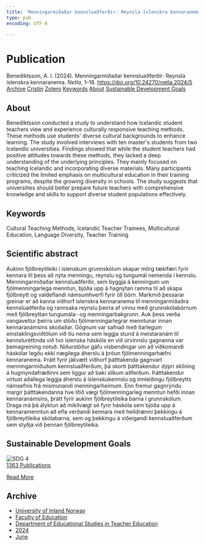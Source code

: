 ```yaml
---
title: 'Menningarmiðaðar kennsluaðferðir: Reynsla íslenskra kennaranema'
type: pub
encoding: UTF-8

---
```

<h1>Publication</h1>
<article id="csl-bib-container-C8YXU5BX" class="csl-bib-container">
  <div class="csl-bib-body"> <div class="csl-entry">Benediktsson, A. I. (2024). Menningarmiðaðar kennsluaðferðir: Reynsla íslenskra kennaranema. <i>Netla</i>, 1–18. <a href="https://doi.org/10.24270/netla.2024/5">https://doi.org/10.24270/netla.2024/5</a></div> </div>
  <div class="csl-bib-buttons">
    <a href="#taxonomy-article-C8YXU5BX" alt="archive" class="csl-bib-button">Archive</a>
    <a href="https://app.cristin.no/results/show.jsf?id=2274169" alt="Cristin" class="csl-bib-button">Cristin</a>
    <a href="http://zotero.org/groups/5881554/items/C8YXU5BX" alt="Zotero" class="csl-bib-button">Zotero</a>
    <a href="#keywords-article-C8YXU5BX" alt="keywords" class="csl-bib-button">Keywords</a>
    <a href="#about-article-C8YXU5BX" alt="about_pub" class="csl-bib-button">About</a>
    <a href="#sdg-article-C8YXU5BX" alt="sdg" class="csl-bib-button">Sustainable Development Goals</a>
  </div>
  <div id="csl-bib-meta-container-C8YXU5BX"></div>
</article>
<div id="csl-bib-meta-C8YXU5BX" class="csl-bib-meta">
  <article id="about-article-C8YXU5BX" class="about_pub-article">
    <h1>About</h1>
    Benediktsson conducted a study to understand how Icelandic student teachers view and experience culturally responsive teaching methods. These methods use students' diverse cultural backgrounds to enhance learning. The study involved interviews with ten master's students from two Icelandic universities. Findings showed that while the student teachers had positive attitudes towards these methods, they lacked a deep understanding of the underlying principles. They mainly focused on teaching Icelandic and incorporating diverse materials. Many participants criticized the limited emphasis on multicultural education in their training programs, despite the growing diversity in schools. The study suggests that universities should better prepare future teachers with comprehensive knowledge and skills to support diverse student populations effectively.
  </article>
  <article id="keywords-article-C8YXU5BX" class="keywords-article">
    <h1>Keywords</h1>
    Cultural Teaching Methods, Icelandic Teacher Trainees, Multicultural Education, Language Diversity, Teacher Training
  </article>
  <article id="abstract-article-C8YXU5BX" class="abstract-article">
    <h1>Scientific abstract</h1>
    Aukinn fjölbreytileiki í íslenskum grunnskólum skapar mörg tækifæri fyrir kennara til þess að nýta menningu, reynslu og tungumál nemenda í kennslu. Menningarmiðaðar kennsluaðferðir, sem byggja á kenningum um fjölmenningarlega menntun, bjóða upp á hagnýtan ramma til að skapa fjölbreytt og valdeflandi námsumhverfi fyrir öll börn. Markmið þessarar greinar er að kanna viðhorf íslenskra kennaranema til menningarmiðaðra kennsluaðferða og rannsaka reynslu þeirra af vinnu með grunnskólabörnum með fjölbreyttan tungumála- og menningarbakgrunn. Auk þess verða vangaveltur þeirra um stöðu fjölmenningarlegrar menntunar innan kennaranámsins skoðaðar. Gögnum var safnað með ítarlegum einstaklingsviðtölum við tíu nema sem leggja stund á meistaranám til kennsluréttinda við tvo íslenska háskóla en við úrvinnslu gagnanna var þemagreining notuð. Niðurstöður gáfu vísbendingar um að viðkomandi háskólar legðu ekki nægilega áherslu á þróun fjölmenningarhæfni kennaranema. Þrátt fyrir jákvætt viðhorf þátttakenda gagnvart menningarmiðuðum kennsluaðferðum, þá skorti þátttakendur dýpri skilning á hugmyndafræðinni sem liggur að baki slíkum aðferðum. Þátttakendur virtust aðallega leggja áherslu á íslenskukennslu og innleiðingu fjölbreytts námsefnis frá mismunandi menningarheimum. Enn fremur gagnrýndu margir þátttakendanna hve lítið vægi fjölmenningarleg menntun hefði innan kennaranámsins, þrátt fyrir aukinn fjölbreytileika barna í grunnskólum. Draga má þá ályktun að mikilvægt sé fyrir háskóla sem bjóða upp á kennaramenntun að efla verðandi kennara með heildrænni þekkingu á fjölbreytileika skólabarna, sem og þekkingu á viðeigandi kennsluaðferðum sem styðja við þennan fjölbreytileika.
  </article>
  <article id="sdg-article-C8YXU5BX" class="sdg-article">
    <h1>Sustainable Development Goals</h1>
    <div class="sdg-container"><div id="sdg4" class="sdg">
        <img src="{{< params subfolder >}}images/sdg/sdg04_en.png" class="image" alt="SDG 4">
        <div class="sdg-overlay">
          <a href="{{< params subfolder >}}en/archive/?sdg=4#archive" class="sdg-publication-count"><span>1363</span> Publications</a>
          <p><a href="https://sdgs.un.org/goals/goal4" class="sdg-read-more">Read More</a></p>
        </div>
      </div></div>
  </article>
  <article id="taxonomy-article-C8YXU5BX" class="taxonomy-article">
    <h1>Archive</h1>
    <ul>
      <li><a href="{{< params subfolder >}}en/archive/?key=3DCRN523">University of Inland Norway</a></li>
      <li><a href="{{< params subfolder >}}en/archive/?key=WYNZA47F">Faculty of Education</a></li>
      <li><a href="{{< params subfolder >}}en/archive/?key=BKPR6TE7">Department of Educational Studies in Teacher Education</a></li>
      <li><a href="{{< params subfolder >}}en/archive/?key=FKHNMZNC">2024</a></li>
      <li><a href="{{< params subfolder >}}en/archive/?key=DRMQSRBC">June</a></li>
    </ul>
  </article>
</div>
